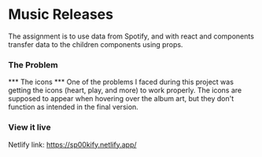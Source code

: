 # Music Releases

The assignment is to use data from Spotify, and with react and components transfer data to the children components using props.

### The Problem

*** The icons *** 
One of the problems I faced during this project was getting the icons (heart, play, and more) to work properly. The icons are supposed to appear when hovering over the album art, but they don't function as intended in the final version. 

### View it live
Netlify link: https://sp00kify.netlify.app/

